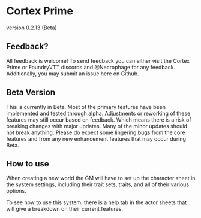 # Cortex Prime
version 0.2.13 (Beta)

## Feedback?
All feedback is welcome! To send feedback you can either visit the Cortex Prime or FoundryVTT discords and @Necrophage for any feedback. Additionally, you may submit an issue here on Github.

## Beta Version
This is currently in Beta. Most of the primary features have been implemented and tested through alpha. Adjustments or reworking of these features may still occur based on feedback. Which means there is a risk of breaking changes with major updates. Many of the minor updates should not break anything. Please do expect some lingering bugs from the core features and from any new enhancement features that may occur during Beta.

## How to use
When creating a new world the GM will have to set up the character sheet in the system settings, including their trait sets, traits, and all of their various options.

To see how to use this system, there is a help tab in the actor sheets that will give a breakdown on their current features.